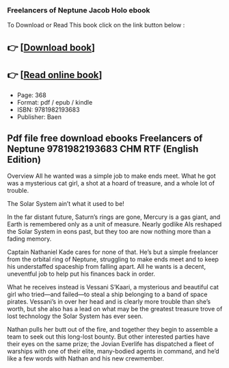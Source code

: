 ### Freelancers of Neptune Jacob Holo ebook

To Download or Read This book click on the link button below :

## 👉  [**[Download book](http://ebooksharez.info/download.php?group=book&from=github.com&id=715353&lnk=1079 "Download book")**]

## 👉  [**[Read online book](http://ebooksharez.info/download.php?group=book&from=github.com&id=715353&lnk=1079 "Read online book")**]


* Page: 368
* Format: pdf / epub / kindle
* ISBN: 9781982193683
* Publisher: Baen



## Pdf file free download ebooks Freelancers of Neptune 9781982193683 CHM RTF (English Edition)


Overview
All he wanted was a simple job to make ends meet. What he got was a mysterious cat girl, a shot at a hoard of treasure, and a whole lot of trouble.
 
 The Solar System ain’t what it used to be!
 
 In the far distant future, Saturn’s rings are gone, Mercury is a gas giant, and Earth is remembered only as a unit of measure. Nearly godlike AIs reshaped the Solar System in eons past, but they too are now nothing more than a fading memory.
 
 Captain Nathaniel Kade cares for none of that. He’s but a simple freelancer from the orbital ring of Neptune, struggling to make ends meet and to keep his understaffed spaceship from falling apart. All he wants is a decent, uneventful job to help put his finances back in order.
 
 What he receives instead is Vessani S’Kaari, a mysterious and beautiful cat girl who tried—and failed—to steal a ship belonging to a band of space pirates. Vessani’s in over her head and is clearly more trouble than she’s worth, but she also has a lead on what may be the greatest treasure trove of lost technology the Solar System has ever seen.
 
 Nathan pulls her butt out of the fire, and together they begin to assemble a team to seek out this long-lost bounty. But other interested parties have their eyes on the same prize; the Jovian Everlife has dispatched a fleet of warships with one of their elite, many-bodied agents in command, and he’d like a few words with Nathan and his new crewmember.



